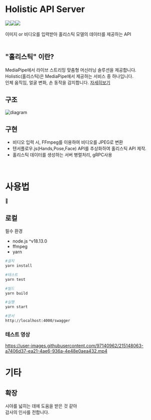 # Holistic API Server

<div style="display:flex;width:100%;">
<img src="https://img.shields.io/badge/node-white?style=flat&logo=Node.js&logoColor=#339933"/>
<img src="https://img.shields.io/badge/tfjs-white?style=flat&logo=TensorFlow&logoColor=#FF6F00"/>
<img src="https://img.shields.io/badge/gRPC-white?style=flat">
</div>

<br/>
이미지 or 비디오를 입력받아 홀리스틱 모델의 데이터를 제공하는 API

<br/>
<br/>

## "홀리스틱" 이란?

MediaPipe에서 라이브 스트리밍 맞춤형 머신러닝 솔루션을 제공합니다.  
Holistic(홀리스틱)은 MediaPipe에서 제공하는 서비스 중 하나입니다.  
인체 움직임, 얼굴 변화, 손 동작을 감지합니다. [자세히보기](https://google.github.io/mediapipe/solutions/holistic.html)

## 구조

![diagram](https://user-images.githubusercontent.com/97140962/215270620-aae3ba8d-61d6-4b11-aeb8-3a9a43c041b3.png)

## 구현

-   비디오 입력 시, FFmpeg를 이용하여 비디오를 JPEG로 변환
-   텐서플로우.js(Hands,Pose,Face) API를 추상화하여 홀리스틱 API 제작.
-   홀리스틱 데이터를 생성하는 서버 병렬처리, gRPC사용

<br/>

# 사용법

🙏


## 로컬

필수 환경

-   node.js ^v18.13.0
-   ffmpeg
-   yarn

```bash
#설치
yarn install

#테스트
yarn test

#빌드
yarn build

#실행
yarn start

#문서
http://localhost:4000/swagger
```

### 테스트 영상

https://user-images.githubusercontent.com/97140962/215148063-a7406d37-ea21-4ae6-936a-4e48e0aea432.mp4

# 기타

## 확장

시야를 넓히는 데에 도움을 받은 것 같아  
감사의 인사를 전합니다.
